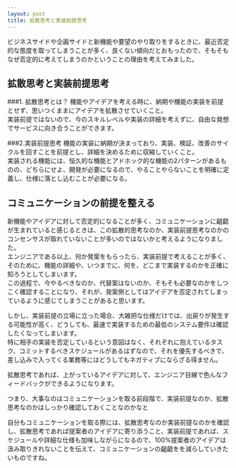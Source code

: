 ```yaml
---
layout: post
title: 拡散思考と実装前提思考
---
```


ビジネスサイドや企画サイドと新機能や要望のやり取りをするときに、最近否定的な態度を取ってしまうことが多く、良くない傾向だとおもったので、そもそもなぜ否定的に考えてしまうのかということの理由を考えてみました。

## 拡散思考と実装前提思考

###1. 拡散思考とは？
機能やアイデアを考える時に、納期や機能の実装を前提とせず、思いつくままにアイデアを拡散させていくこと。  
実装前提ではないので、今のスキルレベルや実装の詳細を考えずに、自由な発想でサービスに向き合うことができます。

###2.実装前提思考
機能の実装に納期が決まっており、実装、検証、改善のサイクルを回すことを前提とし、詳細を決めるために収縮していくこと。  
実装される機能には、恒久的な機能とアドホック的な機能の2パターンがあるものの、どちらにせよ、開発が必要になるので、やることやらないことを明確に定義し、仕様に落とし込むことが必要になる。

## コミュニケーションの前提を整える

新機能やアイデアに対して否定的になることが多く、コミュニケーションに齟齬が生まれていると感じるときは、この拡散的思考なのか、実装前提思考なのかのコンセンサスが取れていないことが多いのではないかと考えるようになりました。  
エンジニアである以上、何か発案をもらったら、実装前提で考えることが多く、そのために、機能の詳細や、いつまでに、何を、どこまで実装するのかを正確に知ろうとしてしまいます。  
この過程で、今やるべきなのか、代替案はないのか、そもそも必要なのかをしつこく確認することになり、それが、発案側としてはアイデアを否定されてしまっているように感じてしまうことがあると思います。  

しかし、実装前提の立場に立った場合、大雑把な仕様だけでは、出戻りが発生する可能性が高く、どうしても、最速で実装するための最低のシステム要件は確認したくなってしまいます。  
特に相手の実装を否定しているという意図はなく、それぞれに抱えているタスク、コミットするべきスケジュールがあるはずなので、それを優先するべきで、差し込みで入ってくる業務等にはどうしてもネガティブにならざる得ません。  

拡散思考であれば、上がっているアイデアに対して、エンジニア目線で色んなフィードバックができるようになります。  

つまり、大事なのはコミュニケーションを取る前段階で、実装前提なのか、拡散思考なのかはしっかり確認しておくことなのかなと  

自分もコミュニケーションを取る際には、拡散思考なのか実装前提なのかを確認し、拡散思考であれば提案者のアイデアに寄り添うこと、実装前提であれば、スケジュールや詳細な仕様も加味しながらになるので、100%提案者のアイデアは汲み取りきれないことを伝えて、コミュニケーションの齟齬をを減らしていきたいものですね。

